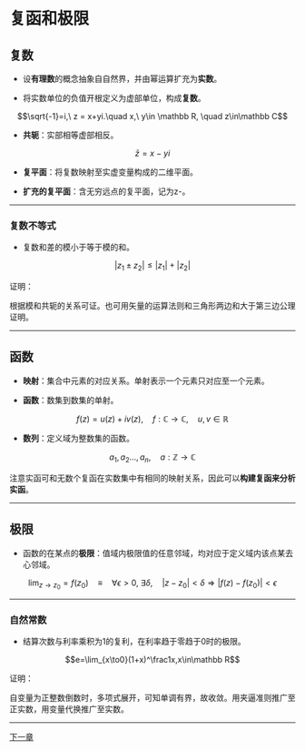 # 复函和极限

## 复数

- 设**有理数**的概念抽象自自然界，并由幂运算扩充为**实数**。

- 将实数单位的负值开根定义为虚部单位，构成**复数**。

$$\sqrt{-1}=i,\ z = x+yi.\quad x,\ y\in \mathbb R, \quad z\in\mathbb C$$

- **共轭**：实部相等虚部相反。

$$\bar z=x-yi$$

- **复平面**：将复数映射至实虚变量构成的二维平面。

- **扩充的复平面**：含无穷远点的复平面，记为z-。

---

### 复数不等式

- 复数和差的模小于等于模的和。

$$|z_1\pm z_2|\leq|z_1|+|z_2|$$

证明：

根据模和共轭的关系可证。也可用矢量的运算法则和三角形两边和大于第三边公理证明。

---

## 函数

- **映射**：集合中元素的对应关系。单射表示一个元素只对应至一个元素。

- **函数**：数集到数集的单射。

$$f(z)=u(z)+iv(z),\quad f:\mathbb C \to\mathbb C,\quad u,v\in\mathbb R$$

- **数列**：定义域为整数集的函数。

$$a_1,a_2\dots,a_n,\quad a:\mathbb Z \to \mathbb C$$

注意实函可和无数个复函在实数集中有相同的映射关系，因此可以**构建复函来分析实函**。

---

## 极限

- 函数的在某点的**极限**：值域内极限值的任意邻域，均对应于定义域内该点某去心邻域。

$$\lim_{z\to z_0}=f(z_0)\quad\equiv\quad\forall \epsilon>0,\ \exists \delta,\quad |z-z_0|<\delta\Rightarrow|f(z)-f(z_0)|<\epsilon$$

---

### 自然常数

- 结算次数与利率乘积为1的复利，在利率趋于零趋于0时的极限。

$$e=\lim_{x\to0}(1+x)^\frac1x,x\in\mathbb R$$

证明：

自变量为正整数倒数时，多项式展开，可知单调有界，故收敛。用夹逼准则推广至正实数，用变量代换推广至实数。

---

[下一章](%E5%AF%BC%E6%95%B0.md)
